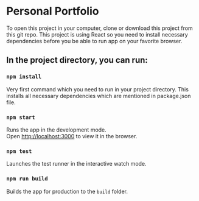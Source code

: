 # Personal Portfolio

To open this project in your computer, clone or download this project from this git repo. This project is using React so you need to install necessary dependencies before you be able to run app on your favorite browser.

## In the project directory, you can run:

### `npm install`

Very first command which you need to run in your project directory. This installs all necessary dependencies which are mentioned in package.json file.

### `npm start`

Runs the app in the development mode.\
Open [http://localhost:3000](http://localhost:3000) to view it in the browser.

### `npm test`

Launches the test runner in the interactive watch mode.

### `npm run build`

Builds the app for production to the `build` folder.
